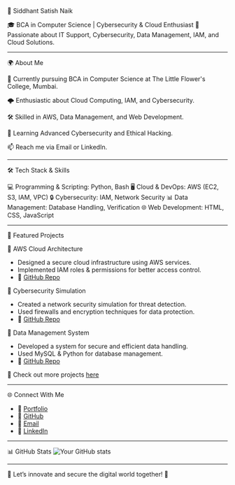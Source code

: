 🚀 Siddhant Satish Naik

🎓 BCA in Computer Science | Cybersecurity & Cloud Enthusiast
🔹 Passionate about IT Support, Cybersecurity, Data Management, IAM, and Cloud Solutions.

---

🌍 About Me

🎯 Currently pursuing BCA in Computer Science at The Little Flower's College, Mumbai.

🌩️ Enthusiastic about Cloud Computing, IAM, and Cybersecurity.

🛠️ Skilled in AWS, Data Management, and Web Development.

🌱 Learning Advanced Cybersecurity and Ethical Hacking.

📫 Reach me via Email or LinkedIn.

---

🛠 Tech Stack & Skills

💻 Programming & Scripting: Python, Bash
🖥️ Cloud & DevOps: AWS (EC2, S3, IAM, VPC)
🔒 Cybersecurity: IAM, Network Security
📊 Data Management: Database Handling, Verification
🌐 Web Development: HTML, CSS, JavaScript

---

📌 Featured Projects

🔹 AWS Cloud Architecture
- Designed a secure cloud infrastructure using AWS services.
- Implemented IAM roles & permissions for better access control.
- 🔗 [GitHub Repo](#)

🔹 Cybersecurity Simulation
- Created a network security simulation for threat detection.
- Used firewalls and encryption techniques for data protection.
- 🔗 [GitHub Repo](#)

🔹 Data Management System
- Developed a system for secure and efficient data handling.
- Used MySQL & Python for database management.
- 🔗 [GitHub Repo](#)

📂 Check out more projects [here](#)

---

🌐 Connect With Me
- 🔹 [Portfolio](http://siddhant-naik-portfolio.neocities.org)
- 🔹 [GitHub](https://github.com/Siddhantnaik909)
- 📧 [Email](mailto:siddhantnaik909@gmail.com)
- 🔗 [LinkedIn](https://linkedin.com/in/https://www.linkedin.com/in/siddhant-naik-349170333?utm_source=share&utm_campaign=share_via&utm_content=profile&utm_medium=android_app)

---

📊 GitHub Stats
![Your GitHub stats](https://github-readme-stats.vercel.app/api?username=Siddhantnaik909&show_icons=true&hide_title=true)

---

🎯 Let’s innovate and secure the digital world together! 🚀